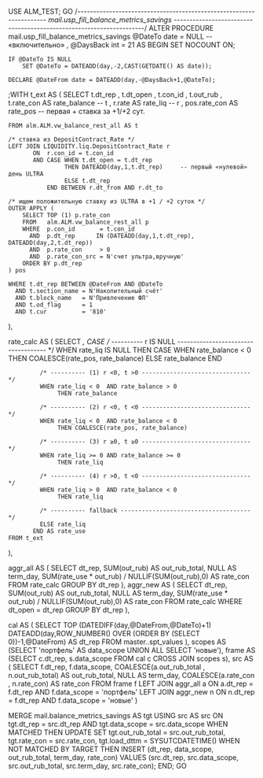 USE ALM_TEST;
GO
/*--------------------------------------------------------------------
   mail.usp_fill_balance_metrics_savings
--------------------------------------------------------------------*/
ALTER PROCEDURE mail.usp_fill_balance_metrics_savings
      @DateTo   date = NULL        -- «включительно»
    , @DaysBack int  = 21
AS
BEGIN
    SET NOCOUNT ON;

    IF @DateTo IS NULL
        SET @DateTo = DATEADD(day,-2,CAST(GETDATE() AS date));

    DECLARE @DateFrom date = DATEADD(day,-@DaysBack+1,@DateTo);

;WITH t_ext AS (
    SELECT
          t.dt_rep
        , t.dt_open
        , t.con_id
        , t.out_rub
        , t.rate_con                      AS rate_balance    -- t
        , r.rate                          AS rate_liq        -- r
        , pos.rate_con                    AS rate_pos        -- первая + ставка за +1/+2 сут.

    FROM alm.ALM.vw_balance_rest_all AS t

    /* ставка из DepositContract_Rate */
    LEFT JOIN LIQUIDITY.liq.DepositContract_Rate r
           ON  r.con_id = t.con_id
           AND CASE WHEN t.dt_open = t.dt_rep
                    THEN DATEADD(day,1,t.dt_rep)     -- первый «нулевой» день ULTRA
                    ELSE t.dt_rep
               END BETWEEN r.dt_from AND r.dt_to

    /* ищем положительную ставку из ULTRA в +1 / +2 суток */
    OUTER APPLY (
        SELECT TOP (1) p.rate_con
        FROM   alm.ALM.vw_balance_rest_all p
        WHERE  p.con_id       = t.con_id
          AND  p.dt_rep      IN (DATEADD(day,1,t.dt_rep), DATEADD(day,2,t.dt_rep))
          AND  p.rate_con     > 0
          AND  p.rate_con_src = N'счет ультра,вручную'
        ORDER BY p.dt_rep
    ) pos

    WHERE t.dt_rep BETWEEN @DateFrom AND @DateTo
      AND t.section_name = N'Накопительный счёт'
      AND t.block_name   = N'Привлечение ФЛ'
      AND t.od_flag      = 1
      AND t.cur          = '810'
),

rate_calc AS (
    SELECT *,
           CASE
             /* ---------- r IS NULL ------------------------------------ */
             WHEN rate_liq IS NULL
                  THEN CASE
                          WHEN rate_balance < 0
                               THEN COALESCE(rate_pos, rate_balance)
                          ELSE rate_balance
                       END

             /* ---------- (1) r <0, t >0 ------------------------------- */
             WHEN rate_liq < 0  AND rate_balance > 0
                  THEN rate_balance

             /* ---------- (2) r <0, t <0 ------------------------------- */
             WHEN rate_liq < 0  AND rate_balance < 0
                  THEN COALESCE(rate_pos, rate_balance)

             /* ---------- (3) r ≥0, t ≥0 ------------------------------- */
             WHEN rate_liq >= 0 AND rate_balance >= 0
                  THEN rate_liq

             /* ---------- (4) r >0, t <0 ------------------------------- */
             WHEN rate_liq > 0  AND rate_balance < 0
                  THEN rate_liq

             /* ---------- fallback ------------------------------------- */
             ELSE rate_liq
           END AS rate_use
    FROM t_ext
),

aggr_all AS (
    SELECT dt_rep,
           SUM(out_rub)                                AS out_rub_total,
           NULL                                        AS term_day,
           SUM(rate_use * out_rub) / NULLIF(SUM(out_rub),0) AS rate_con
    FROM rate_calc
    GROUP BY dt_rep
),
aggr_new AS (
    SELECT dt_rep,
           SUM(out_rub)                                AS out_rub_total,
           NULL                                        AS term_day,
           SUM(rate_use * out_rub) / NULLIF(SUM(out_rub),0) AS rate_con
    FROM rate_calc
    WHERE dt_open = dt_rep
    GROUP BY dt_rep
),

cal AS (
    SELECT TOP (DATEDIFF(day,@DateFrom,@DateTo)+1)
           DATEADD(day,ROW_NUMBER() OVER (ORDER BY (SELECT 0))-1,@DateFrom) AS dt_rep
    FROM master..spt_values
),
scopes AS (SELECT 'портфель' AS data_scope UNION ALL SELECT 'новые'),
frame  AS (SELECT c.dt_rep, s.data_scope FROM cal c CROSS JOIN scopes s),
src AS (
    SELECT
          f.dt_rep,
          f.data_scope,
          COALESCE(a.out_rub_total , n.out_rub_total) AS out_rub_total,
          NULL                                         AS term_day,
          COALESCE(a.rate_con      , n.rate_con)       AS rate_con
    FROM frame f
    LEFT JOIN aggr_all a ON a.dt_rep = f.dt_rep AND f.data_scope = 'портфель'
    LEFT JOIN aggr_new n ON n.dt_rep = f.dt_rep AND f.data_scope = 'новые'
)

MERGE mail.balance_metrics_savings AS tgt
USING src                         AS src
  ON  tgt.dt_rep     = src.dt_rep
  AND tgt.data_scope = src.data_scope
WHEN MATCHED THEN
    UPDATE SET tgt.out_rub_total = src.out_rub_total,
               tgt.rate_con      = src.rate_con,
               tgt.load_dttm     = SYSUTCDATETIME()
WHEN NOT MATCHED BY TARGET THEN
    INSERT (dt_rep, data_scope, out_rub_total, term_day, rate_con)
    VALUES (src.dt_rep, src.data_scope, src.out_rub_total,
            src.term_day, src.rate_con);
END;
GO

